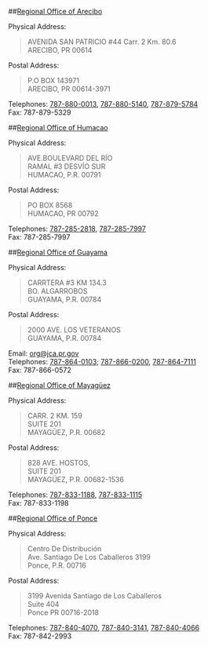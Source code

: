 ##[Regional Office of Arecibo](id:arecibo)
 
Physical Address:    
> AVENIDA SAN PATRICIO #44 Carr. 2 Km. 80.6  
ARECIBO, PR 00614

Postal Address:  
> P.O BOX 143971  
ARECIBO, PR  00614-3971

Telephones: [787-880-0013][2], [787-880-5140][3], [787-879-5784][4]  
Fax: 787-879-5329  
 	
##[Regional Office of Humacao](id:humacao)
 
Physical Address:  
> AVE.BOULEVARD DEL RÍO  
RAMAL #3 DESVÍO SUR  
HUMACAO, P.R. 00791  
  
Postal Address: 
> PO BOX 8568  
HUMACAO, PR 00792  

Telephones: [787-285-2818][5], [787-285-7997][6]  
Fax: 787-285-7997  
 	
##[Regional Office of Guayama](id:guayama)
 
Physical Address:   
>CARRTERA #3 KM 134.3  
BO. ALGARROBOS  
GUAYAMA, P.R. 00784  

Postal Address:  
>2000 AVE. LOS VETERANOS  
GUAYAMA, P.R. 00784  

Email: [org@jca.pr.gov][1]    
Telephones:  [787-864-0103][7]; [787-866-0200][8], [787-864-7111][9]  
Fax:  787-866-0572  

##[Regional Office of Mayagüez](id:mayaguez)
 
Physical Address:  

>CARR. 2 KM. 159   
SUITE 201  
MAYAGÜEZ, P.R. 00682  

Postal Address: 

>828 AVE. HOSTOS,   
SUITE 201  
MAYAGÜEZ, P.R. 00682-1536  

Telephones: [787-833-1188][10], [787-833-1115][11]  
Fax: 787-833-1198  
 	
##[Regional Office of Ponce](id:ponce)
 
Physical Address:  

>Centro De Distribución  
Ave. Santiago De Los Caballeros 3199  
Ponce, P.R. 00716  

Postal Address: 

> 3199 Avenida Santiago de Los Caballeros  
Suite 404  
Ponce PR  00716-2018   

Telephones:  [787-840-4070][12], [787-840-3141][13], [787-840-4066][14]  
Fax: 787-842-2993  


[1]:http://mailto:org@jca.pr.gov
[2]:tel:+17878800013
[3]:tel:+17878805140
[4]:tel:+17878795784
[5]:tel:+17872852818
[6]:tel:+17872857997
[7]:tel:+17878640103
[8]:tel:+17878660200
[9]:tel:+17878647111
[10]:tel:+17878331188
[11]:tel:+17878331115
[12]:tel:+17878404070
[13]:tel:+17878403141
[14]:tel:+17878404066